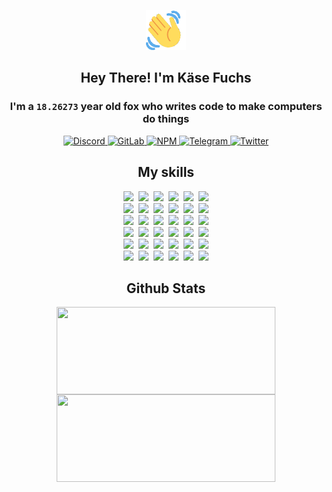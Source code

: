 <div><p align=center><img src=./resources/images/wave.gif width=64px height=64px></p><h2 align=center>Hey There! I'm Käse Fuchs</h2><h3 align=center>I'm a <code>18.26273</code> year old fox who writes code to make computers do things</h3><p align=center><a href=https://discord.com/users/507526681125322772><img alt=Discord src="https://img.shields.io/badge/Discord-5865F2?logo=discord&logoColor=white&style=flat-square#3a5905fea7de462435419f2ee1196f28"> </a><a href=https://gitlab.com/kasefuchs><img alt=GitLab src="https://img.shields.io/badge/GitLab-330F63?logo=gitlab&logoColor=white&style=flat-square#3a5905fea7de462435419f2ee1196f28"> </a><a href=https://npmjs.com/~kasefuchs><img alt=NPM src="https://img.shields.io/badge/NPM-CB3837?logo=npm&logoColor=white&style=flat-square#3a5905fea7de462435419f2ee1196f28"> </a><a href=https://t.me/kasefuchs><img alt=Telegram src="https://img.shields.io/badge/Telegram-2CA5E0?logo=telegram&logoColor=white&style=flat-square#3a5905fea7de462435419f2ee1196f28"> </a><a href=https://twitter.com/kasefuchs><img alt=Twitter src="https://img.shields.io/badge/Twitter-1DA1F2?logo=twitter&logoColor=white&style=flat-square#3a5905fea7de462435419f2ee1196f28"></a></p><h2 align=center>My skills</h2><p align=center><a href=https://aws.amazon.com/ ><picture><source srcset="https://skillicons.dev/icons?i=aws&theme=dark#3a5905fea7de462435419f2ee1196f28" media="(prefers-color-scheme: dark)"><source srcset="https://skillicons.dev/icons?i=aws&theme=light#3a5905fea7de462435419f2ee1196f28" media="(prefers-color-scheme: light), (prefers-color-scheme: no-preference)"><img src="https://skillicons.dev/icons?i=aws&theme=light#3a5905fea7de462435419f2ee1196f28"></picture></a>&nbsp;&nbsp;<a href=https://en.wikipedia.org/wiki/Bash_(Unix_shell)><picture><source srcset="https://skillicons.dev/icons?i=bash&theme=dark#3a5905fea7de462435419f2ee1196f28" media="(prefers-color-scheme: dark)"><source srcset="https://skillicons.dev/icons?i=bash&theme=light#3a5905fea7de462435419f2ee1196f28" media="(prefers-color-scheme: light), (prefers-color-scheme: no-preference)"><img src="https://skillicons.dev/icons?i=bash&theme=light#3a5905fea7de462435419f2ee1196f28"></picture></a>&nbsp;&nbsp;<a href=https://discord.com/developers/docs><picture><source srcset="https://skillicons.dev/icons?i=bots&theme=dark#3a5905fea7de462435419f2ee1196f28" media="(prefers-color-scheme: dark)"><source srcset="https://skillicons.dev/icons?i=bots&theme=light#3a5905fea7de462435419f2ee1196f28" media="(prefers-color-scheme: light), (prefers-color-scheme: no-preference)"><img src="https://skillicons.dev/icons?i=bots&theme=light#3a5905fea7de462435419f2ee1196f28"></picture></a>&nbsp;&nbsp;<a href=https://www.cloudflare.com/ ><picture><source srcset="https://skillicons.dev/icons?i=cloudflare&theme=dark#3a5905fea7de462435419f2ee1196f28" media="(prefers-color-scheme: dark)"><source srcset="https://skillicons.dev/icons?i=cloudflare&theme=light#3a5905fea7de462435419f2ee1196f28" media="(prefers-color-scheme: light), (prefers-color-scheme: no-preference)"><img src="https://skillicons.dev/icons?i=cloudflare&theme=light#3a5905fea7de462435419f2ee1196f28"></picture></a>&nbsp;&nbsp;<a href=https://en.wikipedia.org/wiki/CSS><picture><source srcset="https://skillicons.dev/icons?i=css&theme=dark#3a5905fea7de462435419f2ee1196f28" media="(prefers-color-scheme: dark)"><source srcset="https://skillicons.dev/icons?i=css&theme=light#3a5905fea7de462435419f2ee1196f28" media="(prefers-color-scheme: light), (prefers-color-scheme: no-preference)"><img src="https://skillicons.dev/icons?i=css&theme=light#3a5905fea7de462435419f2ee1196f28"></picture></a>&nbsp;&nbsp;<a href=https://www.docker.com/ ><picture><source srcset="https://skillicons.dev/icons?i=docker&theme=dark#3a5905fea7de462435419f2ee1196f28" media="(prefers-color-scheme: dark)"><source srcset="https://skillicons.dev/icons?i=docker&theme=light#3a5905fea7de462435419f2ee1196f28" media="(prefers-color-scheme: light), (prefers-color-scheme: no-preference)"><img src="https://skillicons.dev/icons?i=docker&theme=light#3a5905fea7de462435419f2ee1196f28"></picture></a><br><a href=https://www.electronjs.org/ ><picture><source srcset="https://skillicons.dev/icons?i=electron&theme=dark#3a5905fea7de462435419f2ee1196f28" media="(prefers-color-scheme: dark)"><source srcset="https://skillicons.dev/icons?i=electron&theme=light#3a5905fea7de462435419f2ee1196f28" media="(prefers-color-scheme: light), (prefers-color-scheme: no-preference)"><img src="https://skillicons.dev/icons?i=electron&theme=light#3a5905fea7de462435419f2ee1196f28"></picture></a>&nbsp;&nbsp;<a href=https://expressjs.com/ ><picture><source srcset="https://skillicons.dev/icons?i=express&theme=dark#3a5905fea7de462435419f2ee1196f28" media="(prefers-color-scheme: dark)"><source srcset="https://skillicons.dev/icons?i=express&theme=light#3a5905fea7de462435419f2ee1196f28" media="(prefers-color-scheme: light), (prefers-color-scheme: no-preference)"><img src="https://skillicons.dev/icons?i=express&theme=light#3a5905fea7de462435419f2ee1196f28"></picture></a>&nbsp;&nbsp;<a href=https://www.figma.com/ ><picture><source srcset="https://skillicons.dev/icons?i=figma&theme=dark#3a5905fea7de462435419f2ee1196f28" media="(prefers-color-scheme: dark)"><source srcset="https://skillicons.dev/icons?i=figma&theme=light#3a5905fea7de462435419f2ee1196f28" media="(prefers-color-scheme: light), (prefers-color-scheme: no-preference)"><img src="https://skillicons.dev/icons?i=figma&theme=light#3a5905fea7de462435419f2ee1196f28"></picture></a>&nbsp;&nbsp;<a href=https://firebase.google.com/ ><picture><source srcset="https://skillicons.dev/icons?i=firebase&theme=dark#3a5905fea7de462435419f2ee1196f28" media="(prefers-color-scheme: dark)"><source srcset="https://skillicons.dev/icons?i=firebase&theme=light#3a5905fea7de462435419f2ee1196f28" media="(prefers-color-scheme: light), (prefers-color-scheme: no-preference)"><img src="https://skillicons.dev/icons?i=firebase&theme=light#3a5905fea7de462435419f2ee1196f28"></picture></a>&nbsp;&nbsp;<a href=https://flask.palletsprojects.com/ ><picture><source srcset="https://skillicons.dev/icons?i=flask&theme=dark#3a5905fea7de462435419f2ee1196f28" media="(prefers-color-scheme: dark)"><source srcset="https://skillicons.dev/icons?i=flask&theme=light#3a5905fea7de462435419f2ee1196f28" media="(prefers-color-scheme: light), (prefers-color-scheme: no-preference)"><img src="https://skillicons.dev/icons?i=flask&theme=light#3a5905fea7de462435419f2ee1196f28"></picture></a>&nbsp;&nbsp;<a href=https://cloud.google.com/ ><picture><source srcset="https://skillicons.dev/icons?i=gcp&theme=dark#3a5905fea7de462435419f2ee1196f28" media="(prefers-color-scheme: dark)"><source srcset="https://skillicons.dev/icons?i=gcp&theme=light#3a5905fea7de462435419f2ee1196f28" media="(prefers-color-scheme: light), (prefers-color-scheme: no-preference)"><img src="https://skillicons.dev/icons?i=gcp&theme=light#3a5905fea7de462435419f2ee1196f28"></picture></a><br><a href=https://git-scm.com/ ><picture><source srcset="https://skillicons.dev/icons?i=git&theme=dark#3a5905fea7de462435419f2ee1196f28" media="(prefers-color-scheme: dark)"><source srcset="https://skillicons.dev/icons?i=git&theme=light#3a5905fea7de462435419f2ee1196f28" media="(prefers-color-scheme: light), (prefers-color-scheme: no-preference)"><img src="https://skillicons.dev/icons?i=git&theme=light#3a5905fea7de462435419f2ee1196f28"></picture></a>&nbsp;&nbsp;<a href=https://github.com/ ><picture><source srcset="https://skillicons.dev/icons?i=github&theme=dark#3a5905fea7de462435419f2ee1196f28" media="(prefers-color-scheme: dark)"><source srcset="https://skillicons.dev/icons?i=github&theme=light#3a5905fea7de462435419f2ee1196f28" media="(prefers-color-scheme: light), (prefers-color-scheme: no-preference)"><img src="https://skillicons.dev/icons?i=github&theme=light#3a5905fea7de462435419f2ee1196f28"></picture></a>&nbsp;&nbsp;<a href=https://gitlab.com/ ><picture><source srcset="https://skillicons.dev/icons?i=gitlab&theme=dark#3a5905fea7de462435419f2ee1196f28" media="(prefers-color-scheme: dark)"><source srcset="https://skillicons.dev/icons?i=gitlab&theme=light#3a5905fea7de462435419f2ee1196f28" media="(prefers-color-scheme: light), (prefers-color-scheme: no-preference)"><img src="https://skillicons.dev/icons?i=gitlab&theme=light#3a5905fea7de462435419f2ee1196f28"></picture></a>&nbsp;&nbsp;<a href=https://www.heroku.com/ ><picture><source srcset="https://skillicons.dev/icons?i=heroku&theme=dark#3a5905fea7de462435419f2ee1196f28" media="(prefers-color-scheme: dark)"><source srcset="https://skillicons.dev/icons?i=heroku&theme=light#3a5905fea7de462435419f2ee1196f28" media="(prefers-color-scheme: light), (prefers-color-scheme: no-preference)"><img src="https://skillicons.dev/icons?i=heroku&theme=light#3a5905fea7de462435419f2ee1196f28"></picture></a>&nbsp;&nbsp;<a href=https://en.wikipedia.org/wiki/HTML><picture><source srcset="https://skillicons.dev/icons?i=html&theme=dark#3a5905fea7de462435419f2ee1196f28" media="(prefers-color-scheme: dark)"><source srcset="https://skillicons.dev/icons?i=html&theme=light#3a5905fea7de462435419f2ee1196f28" media="(prefers-color-scheme: light), (prefers-color-scheme: no-preference)"><img src="https://skillicons.dev/icons?i=html&theme=light#3a5905fea7de462435419f2ee1196f28"></picture></a>&nbsp;&nbsp;<a href=https://en.wikipedia.org/wiki/JavaScript><picture><source srcset="https://skillicons.dev/icons?i=js&theme=dark#3a5905fea7de462435419f2ee1196f28" media="(prefers-color-scheme: dark)"><source srcset="https://skillicons.dev/icons?i=js&theme=light#3a5905fea7de462435419f2ee1196f28" media="(prefers-color-scheme: light), (prefers-color-scheme: no-preference)"><img src="https://skillicons.dev/icons?i=js&theme=light#3a5905fea7de462435419f2ee1196f28"></picture></a><br><a href=https://en.wikipedia.org/wiki/Linux><picture><source srcset="https://skillicons.dev/icons?i=linux&theme=dark#3a5905fea7de462435419f2ee1196f28" media="(prefers-color-scheme: dark)"><source srcset="https://skillicons.dev/icons?i=linux&theme=light#3a5905fea7de462435419f2ee1196f28" media="(prefers-color-scheme: light), (prefers-color-scheme: no-preference)"><img src="https://skillicons.dev/icons?i=linux&theme=light#3a5905fea7de462435419f2ee1196f28"></picture></a>&nbsp;&nbsp;<a href=https://mui.com/ ><picture><source srcset="https://skillicons.dev/icons?i=materialui&theme=dark#3a5905fea7de462435419f2ee1196f28" media="(prefers-color-scheme: dark)"><source srcset="https://skillicons.dev/icons?i=materialui&theme=light#3a5905fea7de462435419f2ee1196f28" media="(prefers-color-scheme: light), (prefers-color-scheme: no-preference)"><img src="https://skillicons.dev/icons?i=materialui&theme=light#3a5905fea7de462435419f2ee1196f28"></picture></a>&nbsp;&nbsp;<a href=https://en.wikipedia.org/wiki/Markdown><picture><source srcset="https://skillicons.dev/icons?i=md&theme=dark#3a5905fea7de462435419f2ee1196f28" media="(prefers-color-scheme: dark)"><source srcset="https://skillicons.dev/icons?i=md&theme=light#3a5905fea7de462435419f2ee1196f28" media="(prefers-color-scheme: light), (prefers-color-scheme: no-preference)"><img src="https://skillicons.dev/icons?i=md&theme=light#3a5905fea7de462435419f2ee1196f28"></picture></a>&nbsp;&nbsp;<a href=https://www.mongodb.com/ ><picture><source srcset="https://skillicons.dev/icons?i=mongodb&theme=dark#3a5905fea7de462435419f2ee1196f28" media="(prefers-color-scheme: dark)"><source srcset="https://skillicons.dev/icons?i=mongodb&theme=light#3a5905fea7de462435419f2ee1196f28" media="(prefers-color-scheme: light), (prefers-color-scheme: no-preference)"><img src="https://skillicons.dev/icons?i=mongodb&theme=light#3a5905fea7de462435419f2ee1196f28"></picture></a>&nbsp;&nbsp;<a href=https://www.mysql.com/ ><picture><source srcset="https://skillicons.dev/icons?i=mysql&theme=dark#3a5905fea7de462435419f2ee1196f28" media="(prefers-color-scheme: dark)"><source srcset="https://skillicons.dev/icons?i=mysql&theme=light#3a5905fea7de462435419f2ee1196f28" media="(prefers-color-scheme: light), (prefers-color-scheme: no-preference)"><img src="https://skillicons.dev/icons?i=mysql&theme=light#3a5905fea7de462435419f2ee1196f28"></picture></a>&nbsp;&nbsp;<a href=https://nextjs.org/ ><picture><source srcset="https://skillicons.dev/icons?i=nextjs&theme=dark#3a5905fea7de462435419f2ee1196f28" media="(prefers-color-scheme: dark)"><source srcset="https://skillicons.dev/icons?i=nextjs&theme=light#3a5905fea7de462435419f2ee1196f28" media="(prefers-color-scheme: light), (prefers-color-scheme: no-preference)"><img src="https://skillicons.dev/icons?i=nextjs&theme=light#3a5905fea7de462435419f2ee1196f28"></picture></a><br><a href=https://nodejs.org/en/ ><picture><source srcset="https://skillicons.dev/icons?i=nodejs&theme=dark#3a5905fea7de462435419f2ee1196f28" media="(prefers-color-scheme: dark)"><source srcset="https://skillicons.dev/icons?i=nodejs&theme=light#3a5905fea7de462435419f2ee1196f28" media="(prefers-color-scheme: light), (prefers-color-scheme: no-preference)"><img src="https://skillicons.dev/icons?i=nodejs&theme=light#3a5905fea7de462435419f2ee1196f28"></picture></a>&nbsp;&nbsp;<a href=https://www.postgresql.org/ ><picture><source srcset="https://skillicons.dev/icons?i=postgres&theme=dark#3a5905fea7de462435419f2ee1196f28" media="(prefers-color-scheme: dark)"><source srcset="https://skillicons.dev/icons?i=postgres&theme=light#3a5905fea7de462435419f2ee1196f28" media="(prefers-color-scheme: light), (prefers-color-scheme: no-preference)"><img src="https://skillicons.dev/icons?i=postgres&theme=light#3a5905fea7de462435419f2ee1196f28"></picture></a>&nbsp;&nbsp;<a href=https://learn.microsoft.com/en-us/powershell/ ><picture><source srcset="https://skillicons.dev/icons?i=powershell&theme=dark#3a5905fea7de462435419f2ee1196f28" media="(prefers-color-scheme: dark)"><source srcset="https://skillicons.dev/icons?i=powershell&theme=light#3a5905fea7de462435419f2ee1196f28" media="(prefers-color-scheme: light), (prefers-color-scheme: no-preference)"><img src="https://skillicons.dev/icons?i=powershell&theme=light#3a5905fea7de462435419f2ee1196f28"></picture></a>&nbsp;&nbsp;<a href=https://www.python.org/ ><picture><source srcset="https://skillicons.dev/icons?i=py&theme=dark#3a5905fea7de462435419f2ee1196f28" media="(prefers-color-scheme: dark)"><source srcset="https://skillicons.dev/icons?i=py&theme=light#3a5905fea7de462435419f2ee1196f28" media="(prefers-color-scheme: light), (prefers-color-scheme: no-preference)"><img src="https://skillicons.dev/icons?i=py&theme=light#3a5905fea7de462435419f2ee1196f28"></picture></a>&nbsp;&nbsp;<a href=https://www.raspberrypi.org/ ><picture><source srcset="https://skillicons.dev/icons?i=raspberrypi&theme=dark#3a5905fea7de462435419f2ee1196f28" media="(prefers-color-scheme: dark)"><source srcset="https://skillicons.dev/icons?i=raspberrypi&theme=light#3a5905fea7de462435419f2ee1196f28" media="(prefers-color-scheme: light), (prefers-color-scheme: no-preference)"><img src="https://skillicons.dev/icons?i=raspberrypi&theme=light#3a5905fea7de462435419f2ee1196f28"></picture></a>&nbsp;&nbsp;<a href=https://reactjs.org/ ><picture><source srcset="https://skillicons.dev/icons?i=react&theme=dark#3a5905fea7de462435419f2ee1196f28" media="(prefers-color-scheme: dark)"><source srcset="https://skillicons.dev/icons?i=react&theme=light#3a5905fea7de462435419f2ee1196f28" media="(prefers-color-scheme: light), (prefers-color-scheme: no-preference)"><img src="https://skillicons.dev/icons?i=react&theme=light#3a5905fea7de462435419f2ee1196f28"></picture></a><br><a href=https://redux.js.org/ ><picture><source srcset="https://skillicons.dev/icons?i=redux&theme=dark#3a5905fea7de462435419f2ee1196f28" media="(prefers-color-scheme: dark)"><source srcset="https://skillicons.dev/icons?i=redux&theme=light#3a5905fea7de462435419f2ee1196f28" media="(prefers-color-scheme: light), (prefers-color-scheme: no-preference)"><img src="https://skillicons.dev/icons?i=redux&theme=light#3a5905fea7de462435419f2ee1196f28"></picture></a>&nbsp;&nbsp;<a href=https://en.wikipedia.org/wiki/Regular_expression><picture><source srcset="https://skillicons.dev/icons?i=regex&theme=dark#3a5905fea7de462435419f2ee1196f28" media="(prefers-color-scheme: dark)"><source srcset="https://skillicons.dev/icons?i=regex&theme=light#3a5905fea7de462435419f2ee1196f28" media="(prefers-color-scheme: light), (prefers-color-scheme: no-preference)"><img src="https://skillicons.dev/icons?i=regex&theme=light#3a5905fea7de462435419f2ee1196f28"></picture></a>&nbsp;&nbsp;<a href=https://en.wikipedia.org/wiki/Sass_(stylesheet_language)><picture><source srcset="https://skillicons.dev/icons?i=sass&theme=dark#3a5905fea7de462435419f2ee1196f28" media="(prefers-color-scheme: dark)"><source srcset="https://skillicons.dev/icons?i=sass&theme=light#3a5905fea7de462435419f2ee1196f28" media="(prefers-color-scheme: light), (prefers-color-scheme: no-preference)"><img src="https://skillicons.dev/icons?i=sass&theme=light#3a5905fea7de462435419f2ee1196f28"></picture></a>&nbsp;&nbsp;<a href=https://www.typescriptlang.org/ ><picture><source srcset="https://skillicons.dev/icons?i=ts&theme=dark#3a5905fea7de462435419f2ee1196f28" media="(prefers-color-scheme: dark)"><source srcset="https://skillicons.dev/icons?i=ts&theme=light#3a5905fea7de462435419f2ee1196f28" media="(prefers-color-scheme: light), (prefers-color-scheme: no-preference)"><img src="https://skillicons.dev/icons?i=ts&theme=light#3a5905fea7de462435419f2ee1196f28"></picture></a>&nbsp;&nbsp;<a href=https://unity.com/ ><picture><source srcset="https://skillicons.dev/icons?i=unity&theme=dark#3a5905fea7de462435419f2ee1196f28" media="(prefers-color-scheme: dark)"><source srcset="https://skillicons.dev/icons?i=unity&theme=light#3a5905fea7de462435419f2ee1196f28" media="(prefers-color-scheme: light), (prefers-color-scheme: no-preference)"><img src="https://skillicons.dev/icons?i=unity&theme=light#3a5905fea7de462435419f2ee1196f28"></picture></a>&nbsp;&nbsp;<a href=https://workers.cloudflare.com/ ><picture><source srcset="https://skillicons.dev/icons?i=workers&theme=dark#3a5905fea7de462435419f2ee1196f28" media="(prefers-color-scheme: dark)"><source srcset="https://skillicons.dev/icons?i=workers&theme=light#3a5905fea7de462435419f2ee1196f28" media="(prefers-color-scheme: light), (prefers-color-scheme: no-preference)"><img src="https://skillicons.dev/icons?i=workers&theme=light#3a5905fea7de462435419f2ee1196f28"></picture></a><br></p><h2 align=center>Github Stats</h2><p align=center><picture><source srcset="https://github-readme-stats-kasefuchs.vercel.app/api/?count_private=true&hide_border=true&hide_rank=true&line_height=20&hide_title=true&username=Kasefuchs&theme=dark#3a5905fea7de462435419f2ee1196f28" media="(prefers-color-scheme: dark)"><source srcset="https://github-readme-stats-kasefuchs.vercel.app/api/?count_private=true&hide_border=true&hide_rank=true&line_height=20&hide_title=true&username=Kasefuchs&theme=light#3a5905fea7de462435419f2ee1196f28" media="(prefers-color-scheme: light), (prefers-color-scheme: no-preference)"><img align=middle width=350 height=140 src="https://github-readme-stats-kasefuchs.vercel.app/api/?count_private=true&hide_border=true&hide_rank=true&line_height=20&hide_title=true&username=Kasefuchs&theme=light#3a5905fea7de462435419f2ee1196f28"></picture><picture><source srcset="https://github-readme-stats-kasefuchs.vercel.app/api/top-langs/?count_private=true&hide_border=true&layout=compact&username=Kasefuchs&theme=dark#3a5905fea7de462435419f2ee1196f28" media="(prefers-color-scheme: dark)"><source srcset="https://github-readme-stats-kasefuchs.vercel.app/api/top-langs/?count_private=true&hide_border=true&layout=compact&username=Kasefuchs&theme=light#3a5905fea7de462435419f2ee1196f28" media="(prefers-color-scheme: light), (prefers-color-scheme: no-preference)"><img align=middle width=350 height=140 src="https://github-readme-stats-kasefuchs.vercel.app/api/top-langs/?count_private=true&hide_border=true&layout=compact&username=Kasefuchs&theme=light#3a5905fea7de462435419f2ee1196f28"></picture></p><img src="https://hit.yhype.me/github/profile?user_id=64592097#3a5905fea7de462435419f2ee1196f28" alt=""></div>